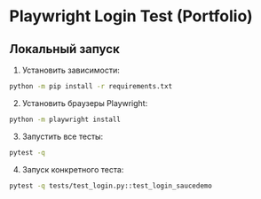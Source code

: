 # Playwright Login Test (Portfolio)

## Локальный запуск

1. Установить зависимости:
```bash
python -m pip install -r requirements.txt
```

2. Установить браузеры Playwright:
```bash
python -m playwright install
```

3. Запустить все тесты:
```bash
pytest -q
```

4. Запуск конкретного теста:
```bash
pytest -q tests/test_login.py::test_login_saucedemo
```
